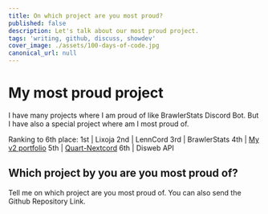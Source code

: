 ```yaml
---
title: On which project are you most proud?
published: false
description: Let's talk about our most proud project.
tags: 'writing, github, discuss, showdev'
cover_image: ./assets/100-days-of-code.jpg
canonical_url: null
---
```


# My most proud project

I have many projects where I am proud of like BrawlerStats Discord Bot. 
But I have also a special project where am I most proud of.

Ranking to 6th place:
1st |    Lixoja
2nd |    LennCord
3rd |    BrawlerStats
4th |    [My v2 portfolio](https://invalidlenni.netlify.app/)
5th |    [Quart-Nextcord](https://pypi.org/project/Quart-Nextcord)
6th |    Disweb API


## Which project by you are you most proud of?

Tell me on which project are you most proud of. 
You can also send the Github Repository Link.
